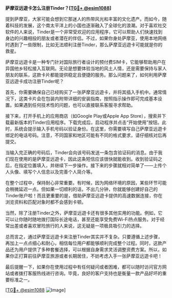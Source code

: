 **萨摩亚远遊卡怎么注册Tinder？[[TG💪+ @esim1088](https://t.me/s/esim1088)]**

提到萨摩亚，大家可能会想到它那迷人的热带风光和丰富的文化遗产。而如今，随着科技的发展，这个南太平洋上的小国也逐渐融入了全球化的浪潮。对于喜欢社交软件的人来说，Tinder是一个非常受欢迎的应用程序，它可以帮助人们快速找到身边的兴趣相投的朋友或者潜在的伴侣。不过，如果你身处萨摩亚，使用本地网络时遇到了一些限制，比如无法顺利注册Tinder，那么萨摩亚远遊卡可能就是你的救星。

萨摩亚远遊卡是一种专门针对国际旅行者设计的预付费SIM卡，它能够帮助用户在异国他乡轻松接入互联网。无论是想要体验当地的风土人情，还是需要保持与家人朋友的联系，这款卡片都能提供稳定且便捷的服务。那么问题来了，如何利用萨摩亚远遊卡成功注册Tinder呢？

首先，你需要确保自己已经购买了一张萨摩亚远遊卡，并将其插入手机中。通常情况下，这类卡片会在包装内附带详细的安装指南，按照指示操作即可完成基本设置。如果遇到任何技术性的问题，也可以直接联系客服寻求帮助。

接下来，打开手机上的应用商店（如Google Play或Apple App Store），搜索并下载最新版本的Tinder应用程序。下载完成后，启动程序并点击“开始使用”按钮。此时，系统会提示输入手机号码以验证身份。在这里，你需要填写自己萨摩亚远遊卡绑定的电话号码。注意，不同国家和地区可能有不同的格式要求，请仔细核对后再提交。

当输入完正确的号码后，Tinder会向该号码发送一条包含验证码的消息。由于我们现在使用的是萨摩亚远遊卡，因此这条短信应该很快就能收到。收到验证码之后，在指定位置填入，并继续下一步操作。接下来的步骤就相对简单了——上传个人头像、填写个人信息以及完善个人简介等。

在整个过程中，保持耐心非常重要。有时候，因为网络环境的原因，某些环节可能会稍微延迟一点。但如果一切顺利的话，不出几分钟，你就能够创建好自己的Tinder账户啦！而且更重要的是，借助萨摩亚远遊卡提供的高速数据连接，你在浏览资料和匹配对象时都不会感到卡顿。

当然，除了注册Tinder之外，萨摩亚远遊卡还有很多其他实用的功能。例如，它可以让你随时随地拨打国际长途电话，甚至还能享受免费Wi-Fi热点服务。对于经常出差或者喜欢冒险旅行的人来说，这无疑是一项极具吸引力的选择。

总而言之，通过萨摩亚远遊卡来注册Tinder其实并不复杂。只要遵循上述步骤，再加上一点点细心和耐心，相信每位用户都能够顺利完成整个过程。同时，这款产品还为用户提供了多种套餐选择，可以根据自身需求灵活调整资费方案。所以，如果你正打算前往萨摩亚旅游或者长期居住，不妨考虑入手一张萨摩亚远遊卡吧！

最后提醒一下，如果你在使用过程中有任何疑问或者困难，都可以随时访问官方网站或者拨打客服热线进行咨询。毕竟，良好的客户支持也是衡量一款产品好坏的重要标准之一。

[[TG💪+ @esim1088](https://t.me/s/esim1088) ![Image](https://i.postimg.cc/4NQfJmqS/Snipaste-2025-05-13-00-14-12.png)]